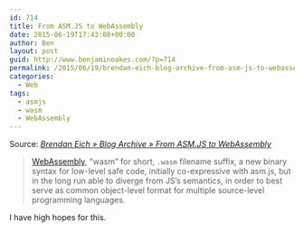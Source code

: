 ```yaml
---
id: 714
title: From ASM.JS to WebAssembly
date: 2015-06-19T17:43:08+00:00
author: Ben
layout: post
guid: http://www.benjaminoakes.com/?p=714
permalink: /2015/06/19/brendan-eich-blog-archive-from-asm-js-to-webassembly/
categories:
  - Web
tags:
  - asmjs
  - wasm
  - WebAssembly
---
```

Source: _[Brendan Eich » Blog Archive » From ASM.JS to WebAssembly](https://brendaneich.com/2015/06/from-asm-js-to-webassembly/)_

> [WebAssembly](https://github.com/WebAssembly/design), “wasm” for short, `.wasm` filename suffix, a new binary syntax for low-level safe code, initially co-expressive with asm.js, but in the long run able to diverge from JS’s semantics, in order to best serve as common object-level format for multiple source-level programming languages.

I have high hopes for this.